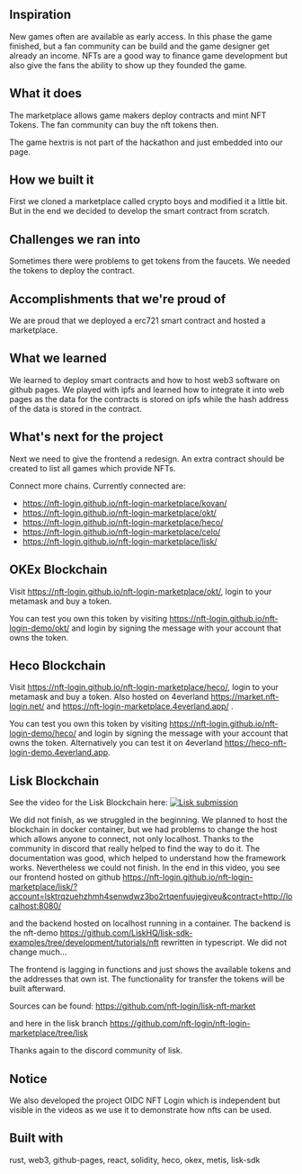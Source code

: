 ## Inspiration

New games often are available as early access. In this phase the game finished, but a fan community can be build and the game designer get already an income.
NFTs are a good way to finance game development but also give the fans the ability to show up they founded the game.

## What it does

The marketplace allows game makers deploy contracts and mint NFT Tokens.
The fan community can buy the nft tokens then.

The game hextris is not part of the hackathon and just embedded into our page.

## How we built it

First we cloned a marketplace called crypto boys and modified it a little bit.
But in the end we decided to develop the smart contract from scratch.

## Challenges we ran into

Sometimes there were problems to get tokens from the faucets.
We needed the tokens to deploy the contract.

## Accomplishments that we're proud of

We are proud that we deployed a erc721 smart contract and hosted a marketplace.

## What we learned

We learned to deploy smart contracts and how to host web3 software on github pages.
We played with ipfs and learned how to integrate it into web pages as the data for the contracts is stored on ipfs while the
hash address of the data is stored in the contract.

## What's next for the project

Next we need to give the frontend a redesign.
An extra contract should be created to list all games which provide NFTs.

Connect more chains. Currently connected are:

- https://nft-login.github.io/nft-login-marketplace/kovan/
- https://nft-login.github.io/nft-login-marketplace/okt/
- https://nft-login.github.io/nft-login-marketplace/heco/
- https://nft-login.github.io/nft-login-marketplace/celo/
- https://nft-login.github.io/nft-login-marketplace/lisk/

## OKEx Blockchain

Visit https://nft-login.github.io/nft-login-marketplace/okt/, login to your metamask and buy a token.

You can test you own this token by visiting https://nft-login.github.io/nft-login-demo/okt/ and login by signing the message with your account that owns the token.

## Heco Blockchain

Visit https://nft-login.github.io/nft-login-marketplace/heco/, login to your metamask and buy a token.
Also hosted on 4everland https://market.nft-login.net/ and https://nft-login-marketplace.4everland.app/ .

You can test you own this token by visiting https://nft-login.github.io/nft-login-demo/heco/ and login by signing the message with your account that owns the token. Alternatively you can test it on 4everland https://heco-nft-login-demo.4everland.app.

## Lisk Blockchain

See the video for the Lisk Blockchain here:
[![Lisk submission](https://img.youtube.com/vi/AIU80ymJ41c/0.jpg)](https://www.youtube.com/watch?v=AIU80ymJ41c)

We did not finish, as we struggled in the beginning.
We planned to host the blockchain in docker container, but we had problems to change the host which allows anyone to connect, not only localhost. Thanks to the community in discord that really helped to find the way to do it.
The documentation was good, which helped to understand how the framework works.
Nevertheless we could not finish. In the end in this video, you see our frontend hosted on github https://nft-login.github.io/nft-login-marketplace/lisk/?account=lsktrqzuehzhmh4senwdwz3bo2rtqenfuujegjveu&contract=http://localhost:8080/

and the backend hosted on localhost running in a container.
The backend is the nft-demo https://github.com/LiskHQ/lisk-sdk-examples/tree/development/tutorials/nft rewritten in typescript. We did not change much...

The frontend is lagging in functions and just shows the available tokens and the addresses that own ist.
The functionality for transfer the tokens will be built afterward.

Sources can be found: https://github.com/nft-login/lisk-nft-market

and here in the lisk branch https://github.com/nft-login/nft-login-marketplace/tree/lisk

Thanks again to the discord community of lisk.

## Notice

We also developed the project OIDC NFT Login which is independent but visible in the videos as we use it to demonstrate how nfts can be used.

## Built with

rust, web3, github-pages, react, solidity, heco, okex, metis, lisk-sdk
